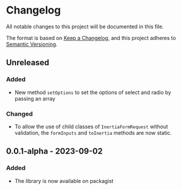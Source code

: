 # Changelog

All notable changes to this project will be documented in this file.

The format is based on [Keep a Changelog](https://keepachangelog.com/en/1.0.0/),
and this project adheres to [Semantic Versioning](https://semver.org/spec/v2.0.0.html).

## Unreleased

### Added
- New method `setOptions` to set the options of select and radio by passing an array
### Changed
- To allow the use of child classes of `InertiaFormRequest` without validation, the `formInputs` and `toInertia` methods are now static.

## 0.0.1-alpha - 2023-09-02
### Added
- The library is now available on packagist
